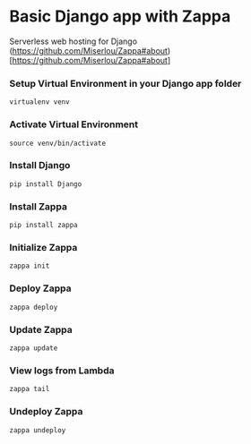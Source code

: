 # Basic Django app with Zappa
Serverless web hosting for Django
(https://github.com/Miserlou/Zappa#about)[https://github.com/Miserlou/Zappa#about]

### Setup Virtual Environment in your Django app folder ###
```
virtualenv venv
```

### Activate Virtual Environment ###
```
source venv/bin/activate
```

### Install Django ###
```
pip install Django
```

### Install Zappa ###
```
pip install zappa
```

### Initialize Zappa ###
```
zappa init
```

### Deploy Zappa ###
```
zappa deploy
```

### Update Zappa ###
```
zappa update
```

### View logs from Lambda ###
```
zappa tail
```

### Undeploy Zappa ###
```
zappa undeploy
```
